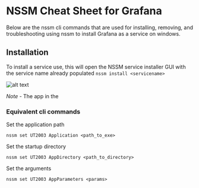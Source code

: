 # NSSM Cheat Sheet for Grafana

Below are the nssm cli commands that are used for installing, removing, and troubleshooting using nssm
to install Grafana as a service on windows.

## Installation
To install a service use, this will open the NSSM service installer GUI with the service name already populated
`nssm install <servicename>` 

![alt text](https://nssm.cc/images/install_application.png 'NSSM Gui')

_Note_ - The app in the 
### Equivalent  cli commands


Set the application path
```
nssm set UT2003 Application <path_to_exe>
```
Set the startup directory

```
nssm set UT2003 AppDirectory <path_to_directory>
```

Set the arguments
```
nssm set UT2003 AppParameters <params>
```